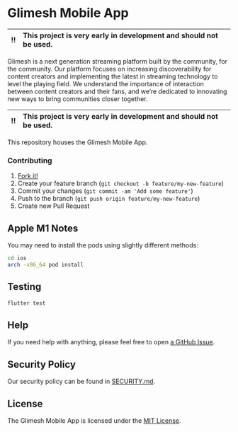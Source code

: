 # Glimesh Mobile App

‼️ | This project is very early in development and should not be used.
:---: | :---

Glimesh is a next generation streaming platform built by the community, for the community.
Our platform focuses on increasing discoverability for content creators and implementing the
latest in streaming technology to level the playing field. We understand the importance of
interaction between content creators and their fans, and we’re dedicated to innovating new
ways to bring communities closer together.

‼️ | This project is very early in development and should not be used.
:---: | :---

This repository houses the Glimesh Mobile App.

### Contributing
1. [Fork it!](http://github.com/Glimesh/glimesh_app/fork)
2. Create your feature branch (`git checkout -b feature/my-new-feature`)
3. Commit your changes (`git commit -am 'Add some feature'`)
4. Push to the branch (`git push origin feature/my-new-feature`)
5. Create new Pull Request

## Apple M1 Notes
You may need to install the pods using slightly different methods:
```sh
cd ios
arch -x86_64 pod install
```

## Testing

```sh
flutter test
```

## Help
If you need help with anything, please feel free to open [a GitHub Issue](https://github.com/Glimesh/glimesh_app/issues/new).

## Security Policy
Our security policy can be found in [SECURITY.md](SECURITY.md).

## License
The Glimesh Mobile App is licensed under the [MIT License](LICENSE.md).